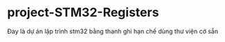 # project-STM32-Registers
Đay là dự án lập trình stm32 bằng thanh ghi hạn chế dùng thư viện cớ sẵn

